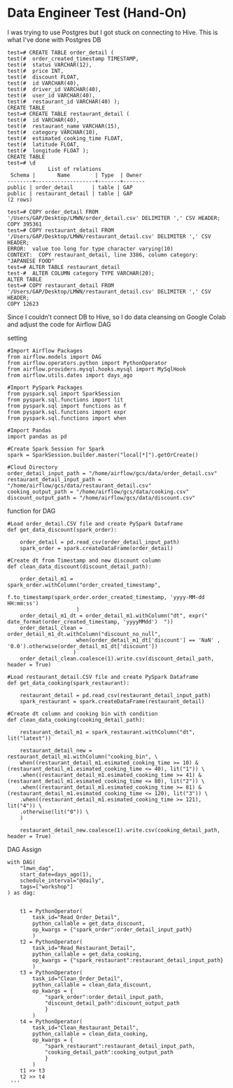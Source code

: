 # Data Engineer Test (Hand-On)

I was trying to use Postgres but I got stuck on connecting to Hive. This is what I've done with Postgres DB

    test=# CREATE TABLE order_detail (
    test(#  order_created_timestamp TIMESTAMP,
    test(#  status VARCHAR(12),
    test(#  price INT,
    test(#  discount FLOAT,
    test(#  id VARCHAR(40),
    test(#  driver_id VARCHAR(40),
    test(#  user_id VARCHAR(40),
    test(#  restaurant_id VARCHAR(40) );
    CREATE TABLE
    test=# CREATE TABLE restaurant_detail (
    test(#  id VARCHAR(40),
    test(#  restaurant_name VARCHAR(15),
    test(#  category VARCHAR(10),
    test(#  estimated_cooking_time FLOAT,
    test(#  latitude FLOAT,
    test(#  longitude FLOAT );
    CREATE TABLE
    test=# \d
                 List of relations
     Schema |       Name        | Type  | Owner
    --------+-------------------+-------+-------
    public | order_detail      | table | GAP
    public | restaurant_detail | table | GAP
    (2 rows)

    test=# COPY order_detail FROM '/Users/GAP/Desktop/LMWN/order_detail.csv' DELIMITER ',' CSV HEADER;
    COPY 395361
    test=# COPY restaurant_detail FROM '/Users/GAP/Desktop/LMWN/restaurant_detail.csv' DELIMITER ',' CSV HEADER;
    ERROR:  value too long for type character varying(10)
    CONTEXT:  COPY restaurant_detail, line 3386, column category: "JAPANESE FOOD"
    test=# ALTER TABLE restaurant_detail
    test-#  ALTER COLUMN category TYPE VARCHAR(20);
    ALTER TABLE
    test=# COPY restaurant_detail FROM '/Users/GAP/Desktop/LMWN/restaurant_detail.csv' DELIMITER ',' CSV HEADER;
    COPY 12623

Since I couldn’t connect DB to Hive, so I do data cleansing on Google Colab and adjust the code for Airflow DAG

setting

    #Import Airflow Packages
    from airflow.models import DAG
    from airflow.operators.python import PythonOperator
    from airflow.providers.mysql.hooks.mysql import MySqlHook
    from airflow.utils.dates import days_ago
    
    #Import PySpark Packages
    from pyspark.sql import SparkSession
    from pyspark.sql.functions import lit
    from pyspark.sql import functions as f
    from pyspark.sql.functions import expr
    from pyspark.sql.functions import when
    
    #Import Pandas
    import pandas as pd

    #Create Spark Session for Spark
    spark = SparkSession.builder.master("local[*]").getOrCreate()

    #Cloud Directory 
    order_detail_input_path = "/home/airflow/gcs/data/order_detail.csv"
    restaurant_detail_input_path = "/home/airflow/gcs/data/restaurant_detail.csv"
    cooking_output_path = "/home/airflow/gcs/data/cooking.csv"
    discount_output_path = "/home/airflow/gcs/data/discount.csv"

function for DAG

    #Load order_detail.CSV file and create PySpark Dataframe
    def get_data_discount(spark_order):

        order_detail = pd.read_csv(order_detail_input_path)
        spark_order = spark.createDataFrame(order_detail) 
    
    #Create dt from Timestamp and new discount column
    def clean_data_discount(discount_detail_path):

        order_detail_m1 = spark_order.withColumn("order_created_timestamp",
                          f.to_timestamp(spark_order.order_created_timestamp, 'yyyy-MM-dd HH:mm:ss')
                          )
        order_detail_m1_dt = order_detail_m1.withColumn("dt", expr(" date_format(order_created_timestamp, 'yyyyMMdd')  "))
        order_detail_clean = order_detail_m1_dt.withColumn("discount_no_null", 
                          when(order_detail_m1_dt['discount'] == 'NaN' , '0.0').otherwise(order_detail_m1_dt['discount'])
                         )
        order_detail_clean.coalesce(1).write.csv(discount_detail_path, header = True)
                                
    #Load restaurant_detail.CSV file and create PySpark Dataframe
    def get_data_cooking(spark_restaurant):

        restaurant_detail = pd.read_csv(restaurant_detail_input_path)
        spark_restaurant = spark.createDataFrame(restaurant_detail) 

    #Create dt column and cooking bin with condition
    def clean_data_cooking(cooking_detail_path):

        restaurant_detail_m1 = spark_restaurant.withColumn("dt", lit("latest"))

        restaurant_detail_new = restaurant_detail_m1.withColumn("cooking_bin", \
        when((restaurant_detail_m1.esimated_cooking_time >= 10) & (restaurant_detail_m1.esimated_cooking_time <= 40), lit("1")) \
        .when((restaurant_detail_m1.esimated_cooking_time >= 41) & (restaurant_detail_m1.esimated_cooking_time <= 80), lit("2")) \
        .when((restaurant_detail_m1.esimated_cooking_time >= 81) & (restaurant_detail_m1.esimated_cooking_time <= 120), lit("3")) \
        .when((restaurant_detail_m1.esimated_cooking_time >= 121), lit("4")) \
        .otherwise(lit("0")) \
        )

        restaurant_detail_new.coalesce(1).write.csv(cooking_detail_path, header = True)

DAG Assign

    with DAG(
        "lmwn_dag",
        start_date=days_ago(1),
        schedule_interval="@daily",
        tags=["workshop"]
    ) as dag:


        t1 = PythonOperator(
            task_id="Read_Order_Detail",
            python_callable = get_data_discount,
            op_kwargs = {"spark_order":order_detail_input_path}
            )
        t2 = PythonOperator(
            task_id="Read_Restaurant_Detail",
            python_callable = get_data_cooking,
            op_kwargs = {"spark_restaurant":restaurant_detail_input_path}
            )
        t3 = PythonOperator(
            task_id="Clean_Order_Detail",
            python_callable = clean_data_discount,
            op_kwargs = {
                "spark_order":order_detail_input_path,
                "discount_detail_path":discount_output_path
                }
            )
        t4 = PythonOperator(
            task_id="Clean_Restaurant_Detail",
            python_callable = clean_data_cooking,
            op_kwargs = {
                "spark_restaurant":restaurant_detail_input_path,
                "cooking_detail_path":cooking_output_path
                }
            )
        t1 >> t3
        t2 >> t4
     '''

